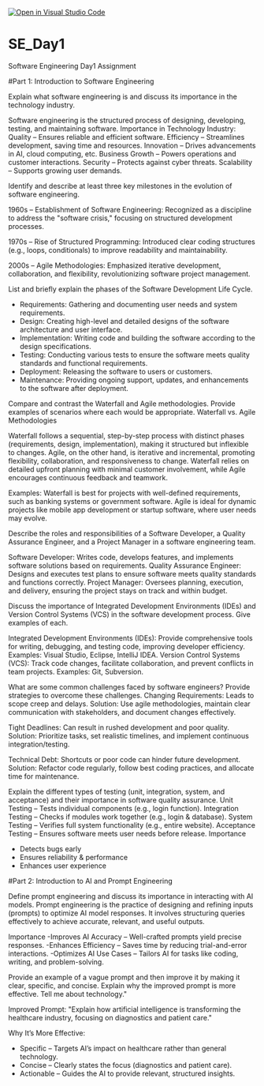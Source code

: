 [![Open in Visual Studio Code](https://classroom.github.com/assets/open-in-vscode-2e0aaae1b6195c2367325f4f02e2d04e9abb55f0b24a779b69b11b9e10269abc.svg)](https://classroom.github.com/online_ide?assignment_repo_id=18386535&assignment_repo_type=AssignmentRepo)
# SE_Day1
Software Engineering Day1 Assignment

#Part 1: Introduction to Software Engineering

Explain what software engineering is and discuss its importance in the technology industry.

Software engineering is the structured process of designing, developing, testing, and maintaining software.
Importance in Technology Industry:
Quality – Ensures reliable and efficient software.
Efficiency – Streamlines development, saving time and resources.
Innovation – Drives advancements in AI, cloud computing, etc.
Business Growth – Powers operations and customer interactions.
Security – Protects against cyber threats.
Scalability – Supports growing user demands.

Identify and describe at least three key milestones in the evolution of software engineering.

1960s – Establishment of Software Engineering: Recognized as a discipline to address the "software crisis," focusing on structured development processes.

1970s – Rise of Structured Programming: Introduced clear coding structures (e.g., loops, conditionals) to improve readability and maintainability.

2000s – Agile Methodologies: Emphasized iterative development, collaboration, and flexibility, revolutionizing software project management.

List and briefly explain the phases of the Software Development Life Cycle.
  - Requirements: Gathering and documenting user needs and system requirements.
  - Design: Creating high-level and detailed designs of the software architecture and user interface.
  - Implementation: Writing code and building the software according to the design specifications.
  - Testing: Conducting various tests to ensure the software meets quality standards and functional requirements.
  - Deployment: Releasing the software to users or customers.
  - Maintenance: Providing ongoing support, updates, and enhancements to the software after deployment.


Compare and contrast the Waterfall and Agile methodologies. Provide examples of scenarios where each would be appropriate.
Waterfall vs. Agile Methodologies

Waterfall follows a sequential, step-by-step process with distinct phases (requirements, design, implementation), making it structured but inflexible to changes. Agile, on the other hand, is iterative and incremental, promoting flexibility, collaboration, and responsiveness to change. Waterfall relies on detailed upfront planning with minimal customer involvement, while Agile encourages continuous feedback and teamwork.

Examples:
Waterfall is best for projects with well-defined requirements, such as banking systems or government software. Agile is ideal for dynamic projects like mobile app development or startup software, where user needs may evolve.

Describe the roles and responsibilities of a Software Developer, a Quality Assurance Engineer, and a Project Manager in a software engineering team.

Software Developer: Writes code, develops features, and implements software solutions based on requirements.
Quality Assurance Engineer: Designs and executes test plans to ensure software meets quality standards and functions correctly.
Project Manager: Oversees planning, execution, and delivery, ensuring the project stays on track and within budget.

Discuss the importance of Integrated Development Environments (IDEs) and Version Control Systems (VCS) in the software development process. Give examples of each.

Integrated Development Environments (IDEs): Provide comprehensive tools for writing, debugging, and testing code, improving developer efficiency. Examples: Visual Studio, Eclipse, IntelliJ IDEA.
Version Control Systems (VCS): Track code changes, facilitate collaboration, and prevent conflicts in team projects. Examples: Git, Subversion.

What are some common challenges faced by software engineers? Provide strategies to overcome these challenges.
Changing Requirements: Leads to scope creep and delays.
Solution: Use agile methodologies, maintain clear communication with stakeholders, and document changes effectively.

Tight Deadlines: Can result in rushed development and poor quality.
Solution: Prioritize tasks, set realistic timelines, and implement continuous integration/testing.

Technical Debt: Shortcuts or poor code can hinder future development.
Solution: Refactor code regularly, follow best coding practices, and allocate time for maintenance.

Explain the different types of testing (unit, integration, system, and acceptance) and their importance in software quality assurance.
Unit Testing – Tests individual components (e.g., login function).
Integration Testing – Checks if modules work together (e.g., login & database).
System Testing – Verifies full system functionality (e.g., entire website).
Acceptance Testing – Ensures software meets user needs before release.
Importance
- Detects bugs early
- Ensures reliability & performance
- Enhances user experience 

#Part 2: Introduction to AI and Prompt Engineering


Define prompt engineering and discuss its importance in interacting with AI models.
Prompt engineering is the practice of designing and refining inputs (prompts) to optimize AI model responses. It involves structuring queries effectively to achieve accurate, relevant, and useful outputs.

Importance
-Improves AI Accuracy – Well-crafted prompts yield precise responses.
-Enhances Efficiency – Saves time by reducing trial-and-error interactions.
-Optimizes AI Use Cases – Tailors AI for tasks like coding, writing, and problem-solving. 

Provide an example of a vague prompt and then improve it by making it clear, specific, and concise. Explain why the improved prompt is more effective.
Tell me about technology."

Improved Prompt:
"Explain how artificial intelligence is transforming the healthcare industry, focusing on diagnostics and patient care."

Why It’s More Effective:
- Specific – Targets AI’s impact on healthcare rather than general technology.
- Concise – Clearly states the focus (diagnostics and patient care).
- Actionable – Guides the AI to provide relevant, structured insights.
